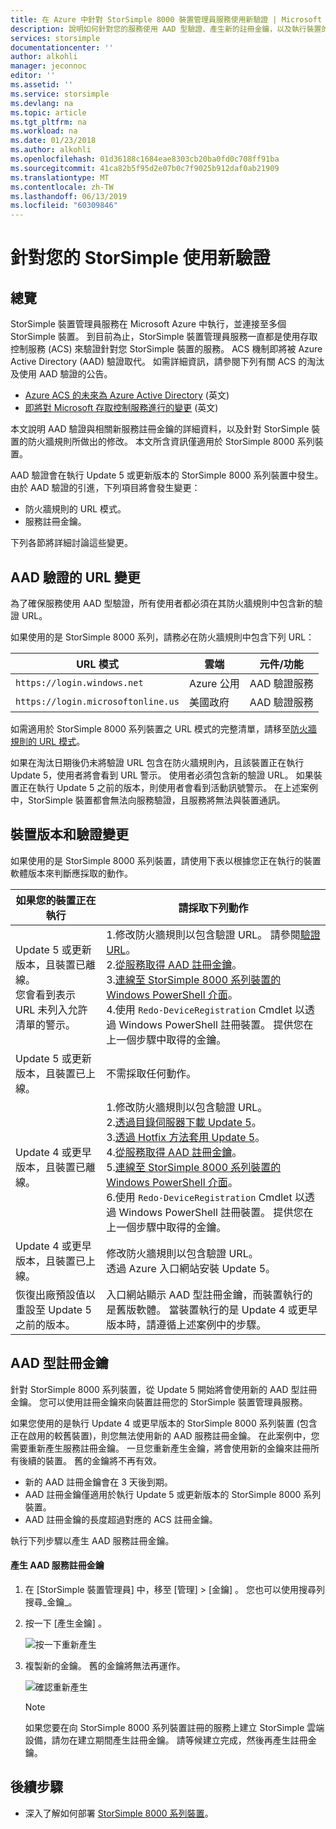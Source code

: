 ```yaml
---
title: 在 Azure 中針對 StorSimple 8000 裝置管理員服務使用新驗證 | Microsoft Docs
description: 說明如何針對您的服務使用 AAD 型驗證、產生新的註冊金鑰，以及執行裝置的手動註冊。
services: storsimple
documentationcenter: ''
author: alkohli
manager: jeconnoc
editor: ''
ms.assetid: ''
ms.service: storsimple
ms.devlang: na
ms.topic: article
ms.tgt_pltfrm: na
ms.workload: na
ms.date: 01/23/2018
ms.author: alkohli
ms.openlocfilehash: 01d36188c1684eae8303cb20ba0fd0c708ff91ba
ms.sourcegitcommit: 41ca82b5f95d2e07b0c7f9025b912daf0ab21909
ms.translationtype: MT
ms.contentlocale: zh-TW
ms.lasthandoff: 06/13/2019
ms.locfileid: "60309846"
---
```

# <a name="use-the-new-authentication-for-your-storsimple"></a>針對您的 StorSimple 使用新驗證

## <a name="overview"></a>總覽

StorSimple 裝置管理員服務在 Microsoft Azure 中執行，並連接至多個 StorSimple 裝置。 到目前為止，StorSimple 裝置管理員服務一直都是使用存取控制服務 (ACS) 來驗證針對您 StorSimple 裝置的服務。 ACS 機制即將被 Azure Active Directory (AAD) 驗證取代。 如需詳細資訊，請參閱下列有關 ACS 的淘汰及使用 AAD 驗證的公告。

- [Azure ACS 的未來為 Azure Active Directory](https://cloudblogs.microsoft.com/enterprisemobility/2015/02/12/the-future-of-azure-acs-is-azure-active-directory/) \(英文\)
- [即將對 Microsoft 存取控制服務進行的變更](https://azure.microsoft.com/blog/acs-access-control-service-namespace-creation-restriction/) \(英文\)

本文說明 AAD 驗證與相關新服務註冊金鑰的詳細資料，以及針對 StorSimple 裝置的防火牆規則所做出的修改。 本文所含資訊僅適用於 StorSimple 8000 系列裝置。

AAD 驗證會在執行 Update 5 或更新版本的 StorSimple 8000 系列裝置中發生。 由於 AAD 驗證的引進，下列項目將會發生變更：

- 防火牆規則的 URL 模式。
- 服務註冊金鑰。

下列各節將詳細討論這些變更。

## <a name="url-changes-for-aad-authentication"></a>AAD 驗證的 URL 變更

為了確保服務使用 AAD 型驗證，所有使用者都必須在其防火牆規則中包含新的驗證 URL。

如果使用的是 StorSimple 8000 系列，請務必在防火牆規則中包含下列 URL：

| URL 模式                         | 雲端 | 元件/功能         |
|------------------------------------|-------|----------------------------------|
| `https://login.windows.net`        | Azure 公用 |AAD 驗證服務      |
| `https://login.microsoftonline.us` | 美國政府 |AAD 驗證服務      |

如需適用於 StorSimple 8000 系列裝置之 URL 模式的完整清單，請移至[防火牆規則的 URL 模式](storsimple-8000-system-requirements.md#url-patterns-for-firewall-rules)。

如果在淘汰日期後仍未將驗證 URL 包含在防火牆規則內，且該裝置正在執行 Update 5，使用者將會看到 URL 警示。 使用者必須包含新的驗證 URL。 如果裝置正在執行 Update 5 之前的版本，則使用者會看到活動訊號警示。 在上述案例中，StorSimple 裝置都會無法向服務驗證，且服務將無法與裝置通訊。

## <a name="device-version-and-authentication-changes"></a>裝置版本和驗證變更

如果使用的是 StorSimple 8000 系列裝置，請使用下表以根據您正在執行的裝置軟體版本來判斷應採取的動作。

| 如果您的裝置正在執行| 請採取下列動作                                    |
|--------------------------|------------------------|
| Update 5 或更新版本，且裝置已離線。 <br> 您會看到表示 URL 未列入允許清單的警示。|1.修改防火牆規則以包含驗證 URL。 請參閱[驗證 URL](#url-changes-for-aad-authentication)。<br>2.[從服務取得 AAD 註冊金鑰](#aad-based-registration-keys)。<br>3.[連線至 StorSimple 8000 系列裝置的 Windows PowerShell 介面](storsimple-8000-deployment-walkthrough-u2.md#use-putty-to-connect-to-the-device-serial-console)。<br>4.使用 `Redo-DeviceRegistration` Cmdlet 以透過 Windows PowerShell 註冊裝置。 提供您在上一個步驟中取得的金鑰。|
| Update 5 或更新版本，且裝置已上線。| 不需採取任何動作。                                       |
| Update 4 或更早版本，且裝置已離線。 |1.修改防火牆規則以包含驗證 URL。<br>2.[透過目錄伺服器下載 Update 5](storsimple-8000-install-update-5.md#download-updates-for-your-device)。<br>3.[透過 Hotfix 方法套用 Update 5](storsimple-8000-install-update-5.md#install-update-5-as-a-hotfix)。<br>4.[從服務取得 AAD 註冊金鑰](#aad-based-registration-keys)。<br>5.[連線至 StorSimple 8000 系列裝置的 Windows PowerShell 介面](storsimple-8000-deployment-walkthrough-u2.md#use-putty-to-connect-to-the-device-serial-console)。 <br>6.使用 `Redo-DeviceRegistration` Cmdlet 以透過 Windows PowerShell 註冊裝置。 提供您在上一個步驟中取得的金鑰。|
| Update 4 或更早版本，且裝置已上線。 |修改防火牆規則以包含驗證 URL。<br> 透過 Azure 入口網站安裝 Update 5。              |
| 恢復出廠預設值以重設至 Update 5 之前的版本。      |入口網站顯示 AAD 型註冊金鑰，而裝置執行的是舊版軟體。 當裝置執行的是 Update 4 或更早版本時，請遵循上述案例中的步驟。              |

## <a name="aad-based-registration-keys"></a>AAD 型註冊金鑰

針對 StorSimple 8000 系列裝置，從 Update 5 開始將會使用新的 AAD 型註冊金鑰。 您可以使用註冊金鑰來向裝置註冊您的 StorSimple 裝置管理員服務。

如果您使用的是執行 Update 4 或更早版本的 StorSimple 8000 系列裝置 (包含正在啟用的較舊裝置)，則您無法使用新的 AAD 服務註冊金鑰。
在此案例中，您需要重新產生服務註冊金鑰。 一旦您重新產生金鑰，將會使用新的金鑰來註冊所有後續的裝置。 舊的金鑰將不再有效。

- 新的 AAD 註冊金鑰會在 3 天後到期。
- AAD 註冊金鑰僅適用於執行 Update 5 或更新版本的 StorSimple 8000 系列裝置。
- AAD 註冊金鑰的長度超過對應的 ACS 註冊金鑰。

執行下列步驟以產生 AAD 服務註冊金鑰。

#### <a name="to-generate-the-aad-service-registration-key"></a>產生 AAD 服務註冊金鑰

1. 在 [StorSimple 裝置管理員]  中，移至 [管理]  &gt; [金鑰]  。 您也可以使用搜尋列搜尋_金鑰_。
    
2. 按一下 [產生金鑰]  。

    ![按一下重新產生](./media/storsimple-8000-aad-registration-key/aad-click-generate-registration-key.png)

3. 複製新的金鑰。 舊的金鑰將無法再運作。

    ![確認重新產生](./media/storsimple-8000-aad-registration-key/aad-registration-key2.png)

    > [!NOTE] 
    > 如果您要在向 StorSimple 8000 系列裝置註冊的服務上建立 StorSimple 雲端設備，請勿在建立期間產生註冊金鑰。 請等候建立完成，然後再產生註冊金鑰。

## <a name="next-steps"></a>後續步驟

* 深入了解如何部署 [StorSimple 8000 系列裝置](storsimple-8000-deployment-walkthrough-u2.md)。

